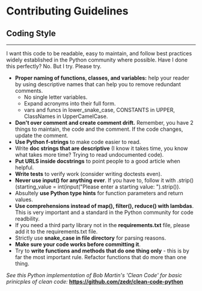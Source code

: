# Contributing Guidelines  

## Coding Style 
---  
I want this code to be readable, easy to maintain, and follow best practices widely established in the Python community where possible. Have I done this perfectly? No. But I try. Please try.   
* **Proper naming of functions, classes, and variables:** help your reader by using descriptive names that can help you to remove redundant comments.  
    * No single letter variables.  
    * Expand acronyms into their full form.  
    * vars and funcs in lower_snake_case, CONSTANTS in UPPER, ClassNames in UpperCamelCase. 
* **Don't over comment and create comment drift.** Remember, you have 2 things to maintain, the code and the comment. If the code changes, update the comment. 
* **Use Python f-strings** to make code easier to read.  
* Write **doc strings that are descriptive** (I know it takes time, you know what takes more time? Trying to read undocumented code).  
* **Put URLS inside docstrings** to point people to a good article when helpful.  
* **Write tests** to verify work (consider writing doctests even).  
* **Never use input() for anything ever**. If you have to, follow it with .strip() (starting_value = int(input("Please enter a starting value: ").strip()).  
* Absultely **use Python type hints** for function parameters and return values.  
* **Use comprehensions instead of map(), filter(), reduce() with lambdas**. This is very important and a standard in the Python community for code readbility.  
* If you need a third party library not in the **requirements.txt** file, please add it to the requirements.txt file.  
* Strictly use **snake_case in file directory** for parsing reasons.   
* **Make sure your code works before committing it**.  
* Try to **write functions and methods that do one thing only** - this is by far the most important rule. Refactor functions that do more than one thing.  

*See this Python implementation of Bob Martin's 'Clean Code' for basic prinicples of clean code:* **https://github.com/zedr/clean-code-python**  
